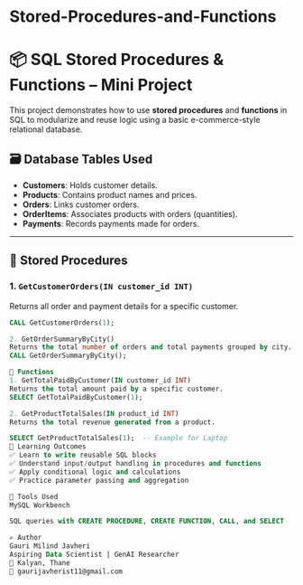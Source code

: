 # Stored-Procedures-and-Functions

# 📦 SQL Stored Procedures & Functions – Mini Project

This project demonstrates how to use **stored procedures** and **functions** in SQL to modularize and reuse logic using a basic e-commerce-style relational database.

## 🗃️ Database Tables Used

- **Customers**: Holds customer details.
- **Products**: Contains product names and prices.
- **Orders**: Links customer orders.
- **OrderItems**: Associates products with orders (quantities).
- **Payments**: Records payments made for orders.

---

## 🔁 Stored Procedures



### 1. `GetCustomerOrders(IN customer_id INT)`
Returns all order and payment details for a specific customer.
```sql
CALL GetCustomerOrders(1);

2. GetOrderSummaryByCity()
Returns the total number of orders and total payments grouped by city.
CALL GetOrderSummaryByCity();

🔢 Functions
1. GetTotalPaidByCustomer(IN customer_id INT)
Returns the total amount paid by a specific customer.
SELECT GetTotalPaidByCustomer(1);

2. GetProductTotalSales(IN product_id INT)
Returns the total revenue generated from a product.

SELECT GetProductTotalSales(1);  -- Example for Laptop
📌 Learning Outcomes
✅ Learn to write reusable SQL blocks
✅ Understand input/output handling in procedures and functions
✅ Apply conditional logic and calculations
✅ Practice parameter passing and aggregation

📂 Tools Used
MySQL Workbench 

SQL queries with CREATE PROCEDURE, CREATE FUNCTION, CALL, and SELECT

✍️ Author
Gauri Milind Javheri
Aspiring Data Scientist | GenAI Researcher
📍 Kalyan, Thane
📧 gaurijavherist11@gmail.com
